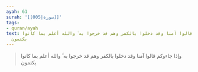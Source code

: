 ```yaml
---
ayah: 61
surah: '[[005|سورة]]'
tags:
- quran/ayah
text: وإذا جاءوكم قالوا آمنا وقد دخلوا بالكفر وهم قد خرجوا به ۚ والله أعلم بما كانوا
  يكتمون
---
```

> وإذا جاءوكم قالوا آمنا وقد دخلوا بالكفر وهم قد خرجوا به ۚ والله أعلم بما كانوا يكتمون
